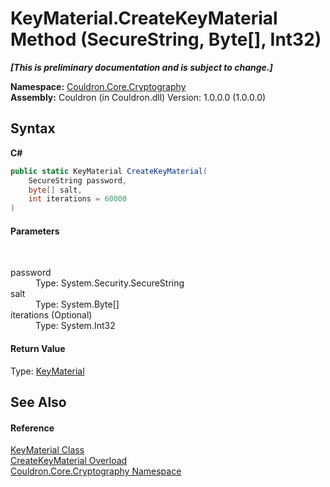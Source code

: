 # KeyMaterial.CreateKeyMaterial Method (SecureString, Byte[], Int32)
 _**\[This is preliminary documentation and is subject to change.\]**_

**Namespace:**&nbsp;<a href="N_Couldron_Core_Cryptography">Couldron.Core.Cryptography</a><br />**Assembly:**&nbsp;Couldron (in Couldron.dll) Version: 1.0.0.0 (1.0.0.0)

## Syntax

**C#**<br />
``` C#
public static KeyMaterial CreateKeyMaterial(
	SecureString password,
	byte[] salt,
	int iterations = 60000
)
```


#### Parameters
&nbsp;<dl><dt>password</dt><dd>Type: System.Security.SecureString<br /></dd><dt>salt</dt><dd>Type: System.Byte[]<br /></dd><dt>iterations (Optional)</dt><dd>Type: System.Int32<br /></dd></dl>

#### Return Value
Type: <a href="T_Couldron_Core_Cryptography_KeyMaterial">KeyMaterial</a>

## See Also


#### Reference
<a href="T_Couldron_Core_Cryptography_KeyMaterial">KeyMaterial Class</a><br /><a href="Overload_Couldron_Core_Cryptography_KeyMaterial_CreateKeyMaterial">CreateKeyMaterial Overload</a><br /><a href="N_Couldron_Core_Cryptography">Couldron.Core.Cryptography Namespace</a><br />